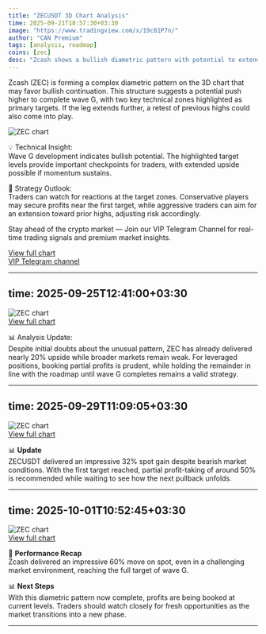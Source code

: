 ```yaml
---
title: "ZECUSDT 3D Chart Analysis"
time: 2025-09-21T18:57:30+03:30
image: "https://www.tradingview.com/x/19c81P7n/"
author: "CAN Premium"
tags: [analysis, roadmap]
coins: [zec]
desc: "Zcash shows a bullish diametric pattern with potential to extend toward higher targets in wave G."
---
```


Zcash (ZEC) is forming a complex diametric pattern on the 3D chart that may favor bullish continuation. This structure suggests a potential push higher to complete wave G, with two key technical zones highlighted as primary targets. If the leg extends further, a retest of previous highs could also come into play.

![ZEC chart](https://www.tradingview.com/x/19c81P7n/)  

💡 Technical Insight:  
Wave G development indicates bullish potential. The highlighted target levels provide important checkpoints for traders, with extended upside possible if momentum sustains.  

📌 Strategy Outlook:  
Traders can watch for reactions at the target zones. Conservative players may secure profits near the first target, while aggressive traders can aim for an extension toward prior highs, adjusting risk accordingly.  

Stay ahead of the crypto market — Join our VIP Telegram Channel for real-time trading signals and premium market insights.

[View full chart](https://www.tradingview.com/x/19c81P7n/)  
[VIP Telegram channel](https://t.me/+2znhsiCGpI81MzQ0)  

---
time: 2025-09-25T12:41:00+03:30
---

![ZEC chart](https://www.tradingview.com/x/RDY9wiCc/)  
[View full chart](https://www.tradingview.com/x/RDY9wiCc/)  

📊 Analysis Update:  
Despite initial doubts about the unusual pattern, ZEC has already delivered nearly 20% upside while broader markets remain weak. For leveraged positions, booking partial profits is prudent, while holding the remainder in line with the roadmap until wave G completes remains a valid strategy.  

---
time: 2025-09-29T11:09:05+03:30
---

![ZEC chart](https://www.tradingview.com/x/SQUFIuTN/)  
[View full chart](https://www.tradingview.com/x/SQUFIuTN/)  

📊 **Update**  
ZECUSDT delivered an impressive 32% spot gain despite bearish market conditions. With the first target reached, partial profit-taking of around 50% is recommended while waiting to see how the next pullback unfolds.

---
time: 2025-10-01T10:52:45+03:30
---

![ZEC chart](https://www.tradingview.com/x/xwh9ORNJ/)  
[View full chart](https://www.tradingview.com/x/xwh9ORNJ/)

🚀 **Performance Recap**  
Zcash delivered an impressive 60% move on spot, even in a challenging market environment, reaching the full target of wave G.  

📊 **Next Steps**  
With this diametric pattern now complete, profits are being booked at current levels. Traders should watch closely for fresh opportunities as the market transitions into a new phase.  

---

